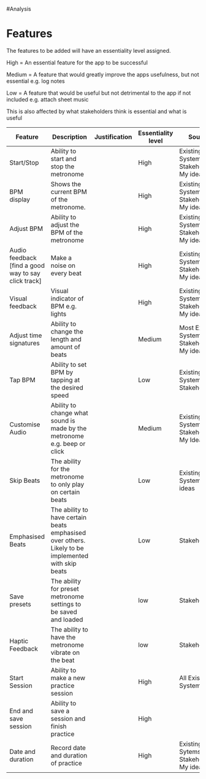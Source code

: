 #Analysis
# Features

The features to be added will have an essentiality level assigned. 

High = An essential feature for the app to be successful 

Medium = A feature that would greatly improve the apps usefulness, but not essential e.g. log notes 

Low = A feature that would be useful but not detrimental to the app if not included e.g. attach sheet music 

This is also affected by what stakeholders think is essential and what is useful

| Feature                                             | Description                                                                                        | Justification | Essentiality level | Source                                        |
| --------------------------------------------------- | -------------------------------------------------------------------------------------------------- | ------------- | ------------------ | --------------------------------------------- |
| Start/Stop                                          | Ability to start and stop the metronome                                                            |               | High               | Existing Systems, Stakeholders, My ideas      |
| BPM display                                         | Shows the current BPM of the metronome.                                                            |               | High               | Existing Systems, Stakeholders, My ideas      |
| Adjust BPM                                          | Ability to adjust the BPM of the metronome                                                         |               | High               | Existing Systems, Stakeholders, My ideas      |
| Audio feedback [find a good way to say click track] | Make a noise on every beat                                                                         |               | High               | Existing Systems, Stakeholders, My ideas      |
| Visual feedback                                     | Visual indicator of BPM e.g. lights                                                                |               | High               | Existing Systems, Stakeholders, My ideas      |
| Adjust time signatures                              | Ability to change the length and amount of beats                                                   |               | Medium             | Most Existing Systems, Stakeholders, My ideas |
| Tap BPM                                             | Ability to set BPM by tapping at the desired speed                                                 |               | Low                | Existing Systems, Stakeholders                |
| Customise Audio                                     | Ability to change what sound is made by the metronome e.g. beep or click                           |               | Medium             | Existing Systems, Stakeholders, My Ideas      |
| Skip Beats                                          | The ability for the metronome to only play on certain beats                                        |               | Low                | Existing Systems, My ideas                    |
| Emphasised Beats                                    | The ability to have certain beats emphasised over others. Likely to be implemented with skip beats |               | Low                | Stakeholders                                  |
| Save presets                                        | The ability for preset metronome settings to be saved and loaded                                   |               | low                | Stakeholders                                  |
| Haptic Feedback                                     | The ability to have the metronome vibrate on the beat                                              |               | low                | Stakeholders                                  |
| Start Session                                       | Ability to make a new practice session                                                             |               | High               | All Existing Systems,                         |
| End and save session                                | Ability to save a session and finish practice                                                      |               | High               |                                               |
| Date and duration                                   | Record date and duration of practice                                                               |               | High               | Existing Sytems, Stakeholders, My ideas       |
